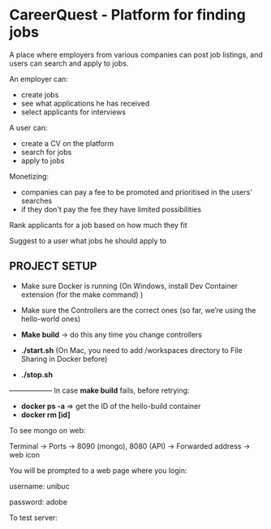 # CareerQuest - Platform for finding jobs
A place where employers from various companies can post job listings, and users can search and apply to jobs.

An employer can:
 - create jobs
 - see what applications he has received
 - select applicants for interviews

A user can:
 - create a CV on the platform
 - search for jobs
 - apply to jobs

Monetizing:
 - companies can pay a fee to be promoted and prioritised in the users' searches
 - if they don't pay the fee they have limited possibilities

Rank applicants for a job based on how much they fit

Suggest to a user what jobs he should apply to



## PROJECT SETUP 

 - Make sure Docker is running (On Windows, install Dev Container extension (for the make command) )
 - Make sure the Controllers are the correct ones (so far, we’re using the hello-world ones)

 - **Make build** -> do this any time you change controllers
 - **./start.sh** (On Mac, you need to add /workspaces directory to File Sharing in Docker before)
 - **./stop.sh**

——————
In case **make build** fails, before retrying: 
 - **docker ps -a** => get the ID of the hello-build container
 - **docker rm [id]**

To see mongo on web: 

Terminal -> Ports -> 8090 (mongo), 8080 (API)  -> Forwarded address -> web icon

You will be prompted to a web page where you login: 

username: unibuc

password: adobe

To test server:  
